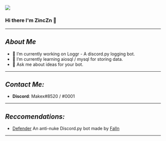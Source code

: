 ![](https://api.ghprofile.me/view?username=ZincZn)
------------------------------------------------------------------------------------------------------
### Hi there I'm ZincZn 👋

------------------------------------------------------------------------------------------------------
## **_About Me_**

- 🔭 I’m currently working on Loggr - A discord.py logging bot.
- 🌱 I’m currently learning aiosql / mysql for storing data.
- 💬 Ask me about ideas for your bot.

-------------------------------------------------------------------------------------------------------
## **_Contact Me:_**

* **Discord**: Makex#8520 / #0001

--------------------------------------------------------------------------------------------------------
## **_Reccomendations:_**

* [Defender](https://defenderbot.xyz) 
An anti-nuke Discord.py bot made by [Falln](https://github.com/fallnx/)

--------------------------------------------------------------------------------------------------------
<!--
**ZincZn/ZincZn** is a ✨ _special_ ✨ repository because its `README.md` (this file) appears on your GitHub profile.

Here are some ideas to get you started:

- 🌱 I’m currently learning ...
- 👯 I’m looking to collaborate on ...
- 🤔 I’m looking for help with ...
- 💬 Ask me about ...
- 📫 How to reach me: ...
- 😄 Pronouns: ...
- ⚡ Fun fact: ...
-->
